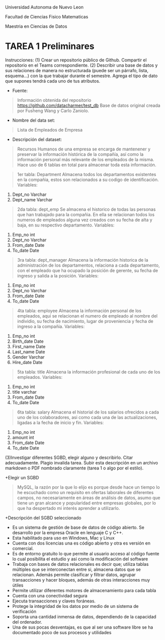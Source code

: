 Universidad Autonoma de Nuevo Leon

Facultad de Ciencias Fisico Matematicas

Maestria en Ciencias de Datos

# TAREA 1 Preliminares #

Instrucciones: 
(1) Crear un repositorio público de Github. Compartir el repositorio en el Teams correspondiente.
(2)  Describir una base de datos y sus relaciones de manera no estructurada (puede ser un párrafo, lista, esquema…) con la que trabajar durante el semestre. Agrega el tipo de dato que supones tendrá cada uno de tus atributos. 


- Fuente: 
>Información obtenida del repositorio
 https://github.com/datacharmer/test_db 
            Base de datos original creada por Fusheng Wang y Carlo Zaniolo.

- Nombre del data set:
>Lista de Empleados de Empresa

-	Descripción del dataset:

>Recursos Humanos de una empresa se encarga de mantenener y preservar la información histórica de la compañía, así como la información personal más relevante de los empleados de la misma. Hace uso de 6 tablas en total para almacenar toda esta información.

>1er tabla: Department
 >Almacena todos los departamentos existentes en la compañia, estos son relacionados a su codigo de identificación.
Variables: 
1) Dept_no 	Varchar
2) Dept_name	Varchar

>2da tabla: dept_emp
 >Se almacena el historico de todas las personas que han trabajado para la compañia. En ella se relacionan todos los numeros de empleados alguna vez creados con su fecha de alta y baja, en su respectivo departamento.
Variables:
1) Emp_no	int
2) Dept_no	Varchar
3) From_date	Date
4) To_date	Date  

>3ra tabla: dept_manager
 >Almacena la información historica de la administración de los departamentos, relaciona a cada departamento, con el empleado que ha ocupado la posición de gerente, su fecha de ingreso y salida a la posición.
Variables:
1) Emp_no	int
2) Dept_no	Varchar
3) From_date	Date
4) To_date	Date 

>4ta tabla: employee
 >Almacena la información personal de los empleados, aqui se relacionan el numero de empleado al nombre del individio, su fecha de nacimiento, lugar de proveniencia y fecha de ingreso a la compañia.
Variables:
1) Emp_no	int
2) Birth_date	Date
3) First_name	Date
4) Last_name 	Date 
5) Gender	Varchar 
6) Hire_date	Date
	
>5ta tabla: title
 >Almacena la información profesional de cada uno de los empleados.
Variables:

1) Emp_no     int
2) title	  varchar
3) From_date 	Date
4) To_date   Date 

>6ta tabla: salary
 >Almacena el historial de los salarios ofrecidos a cada uno de los colaboradores, asi como cada una de las actualizaciones, ligadas a la fecha de inicio y fin.
Variables:
1) Emp_no	   int
2) amount	    int
3) From_date   Date
4) To_date     Date 


(3)Investigar diferentes SGBD, elegir alguno y describirlo. Citar adecuadamente. Plagio invalida tarea. Subir esta descripción en un archivo markdown o PDF nombrado claramente (tarea 1 o algo por el estilo).

+Elegir un SGBD
>MySQL, la razón por la que lo elijo es porque desde hace un tiempo lo he escuchado como un requisito en ofertas laborales de diferentes campos, no  necesariamente en áreas de análisis de datos, asumo que tiene un gran alcance y popularidad entre empresas globales, por lo que ha despertado mi interés aprender a utilizarlo.

+Descripción del SGBD seleccionado
-	Es un sistema de gestión de base de datos de código abierto. Se desarrollo por la empresa Oracle en lenguaje C y C++.
-	 Esta habilitado para uso en Windows, Mac y Linux
-	Cuenta con dos licencias una es código abierto y otra es versión en comercial. 
-	Es de entorno gratuito lo que permite al usuario acceso al código fuente lo cual posibilita el estudio y así como la modificación  del software
-	Trabaja con bases de datos relacionales es decir que; utiliza tablas múltiples que se interconectan entre si, almacena datos que se relacionan. Además permite clasificar y filtrar datos, agrupar transacciones y hacer bloques, además de otras interacciones muy útiles
-	Permite utilizar diferentes motores de almacenamiento para cada tabla
-	Cuenta con una conectividad segura
-	Ejecuta transacciones y claves foráneas.
-	Protege la integridad de los datos por medio de un sistema de verificación
-	Soporta una cantidad inmensa de datos, dependiendo de la capacidad del ordenador.
-	Una de sus pocas desventajas, es que al ser una software libre se ha documentado poco de sus procesos y utilidades
